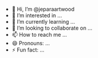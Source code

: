 - 👋 Hi, I’m @jeparaartwood
- 👀 I’m interested in ...
- 🌱 I’m currently learning ...
- 💞️ I’m looking to collaborate on ...
- 📫 How to reach me ...
- 😄 Pronouns: ...
- ⚡ Fun fact: ...

<!---<!DOCTYPE html>
<html lang="id">
<head>
    <meta charset="UTF-8">
    <meta name="viewport" content="width=device-width, initial-scale=1.0">
    <title>Gebyok MK Jepara - Toko Online</title>
    <style>
        body { font-family: Arial, sans-serif; margin: 0; padding: 0; background: #f9f9f9; }
        header { background: #4a2c2a; color: white; padding: 20px; text-align: center; }
        header h1 { margin: 0; font-size: 2em; }
        .hero { display: flex; justify-content: center; padding: 20px; }
        .hero img { max-width: 90%; height: auto; border-radius: 10px; box-shadow: 0 4px 8px rgba(0,0,0,0.2); }
        .content { padding: 20px; max-width: 1000px; margin: auto; background: white; border-radius: 10px; box-shadow: 0 4px 8px rgba(0,0,0,0.1); }
        .product { display: flex; flex-wrap: wrap; gap: 20px; }
        .product-item { flex: 1 1 calc(50% - 20px); background: #fff; border: 1px solid #ddd; border-radius: 10px; overflow: hidden; }
        .product-item img { width: 100%; height: auto; }
        .product-item h3 { margin: 10px; font-size: 1.2em; }
        .contact { text-align: center; margin-top: 30px; }
        .whatsapp { font-size: 1.2em; color: green; }
        footer { text-align: center; padding: 20px; font-size: 0.9em; color: #666; }
        @media (max-width: 600px) {
            .product-item { flex: 1 1 100%; }
        }
    </style>
</head>
<body>
    <header>
        <h1>Gebyok MK Jepara</h1>
        <p>Toko Online Khusus Gebyok Ukir Khas Jepara</p>
    </header>

    <section class="hero">
        <img src="gambar1.jpg" alt="Gebyok Jepara">
    </section>

    <section class="content">
        <h2>Produk Unggulan</h2>
        <div class="product">
            <div class="product-item">
                <img src="gambar1.jpg" alt="Gebyok Model 1">
                <h3>Gebyok Ukir Model 1</h3>
            </div>
            <div class="product-item">
                <img src="gambar2.jpg" alt="Gebyok Model 2">
                <h3>Gebyok Ukir Model 2</h3>
            </div>
        </div>

        <div class="contact">
            <p>Hubungi kami via WhatsApp:</p>
            <p class="whatsapp">0857-4034-2432</p>
        </div>
    </section>

    <footer>
        &copy; 2025 Gebyok MK Jepara. Semua Hak Dilindungi.
    </footer>
</body>
</html>
<!DOCTYPE html>
<html lang="id">
<head>
    <meta charset="UTF-8">
    <meta name="viewport" content="width=device-width, initial-scale=1.0">
    <title>Gebyok MK Jepara - Toko Online</title>
    <style>
        body { font-family: Arial, sans-serif; margin: 0; padding: 0; background: #f9f9f9; }
        header { background: #4a2c2a; color: white; padding: 20px; text-align: center; }
        header h1 { margin: 0; font-size: 2em; }
        .hero { display: flex; justify-content: center; padding: 20px; }
        .hero img { max-width: 90%; height: auto; border-radius: 10px; box-shadow: 0 4px 8px rgba(0,0,0,0.2); }
        .content { padding: 20px; max-width: 1000px; margin: auto; background: white; border-radius: 10px; box-shadow: 0 4px 8px rgba(0,0,0,0.1); }
        .product { display: flex; flex-wrap: wrap; gap: 20px; }
        .product-item { flex: 1 1 calc(50% - 20px); background: #fff; border: 1px solid #ddd; border-radius: 10px; overflow: hidden; }
        .product-item img { width: 100%; height: auto; }
        .product-item h3 { margin: 10px; font-size: 1.2em; }
        .contact { text-align: center; margin-top: 30px; }
        .whatsapp { font-size: 1.2em; color: green; }
        footer { text-align: center; padding: 20px; font-size: 0.9em; color: #666; }
        @media (max-width: 600px) {
            .product-item { flex: 1 1 100%; }
        }
    </style>
</head>
<body>
    <header>
        <h1>Gebyok MK Jepara</h1>
        <p>Toko Online Khusus Gebyok Ukir Khas Jepara</p>
    </header>

    <section class="hero">
        <img src="gambar1.jpg" alt="Gebyok Jepara">
    </section>

    <section class="content">
        <h2>Produk Unggulan</h2>
        <div class="product">
            <div class="product-item">
                <img src="gambar1.jpg" alt="Gebyok Model 1">
                <h3>Gebyok Ukir Model 1</h3>
            </div>
            <div class="product-item">
                <img src="gambar2.jpg" alt="Gebyok Model 2">
                <h3>Gebyok Ukir Model 2</h3>
            </div>
        </div>

        <div class="contact">
            <p>Hubungi kami via WhatsApp:</p>
            <p class="whatsapp">0857-4034-2432</p>
        </div>
    </section>

    <footer><!DOCTYPE html>
<html lang="id">
<head>
    <meta charset="UTF-8">
    <meta name="viewport" content="width=device-width, initial-scale=1.0">
    <title>Gebyok MK Jepara - Toko Online</title>
    <style>
        body { font-family: Arial, sans-serif; margin: 0; padding: 0; background: #f9f9f9; }
        header { background: #4a2c2a; color: white; padding: 20px; text-align: center; }
        header h1 { margin: 0; font-size: 2em; }
        .hero { display: flex; justify-content: center; padding: 20px; }
        .hero img { max-width: 90%; height: auto; border-radius: 10px; box-shadow: 0 4px 8px rgba(0,0,0,0.2); }
        .content { padding: 20px; max-width: 1000px; margin: auto; background: white; border-radius: 10px; box-shadow: 0 4px 8px rgba(0,0,0,0.1); }
        .product { display: flex; flex-wrap: wrap; gap: 20px; }
        .product-item { flex: 1 1 calc(50% - 20px); background: #fff; border: 1px solid #ddd; border-radius: 10px; overflow: hidden; }
        .product-item img { width: 100%; height: auto; }
        .product-item h3 { margin: 10px; font-size: 1.2em; }
        .contact { text-align: center; margin-top: 30px; }
        .whatsapp { font-size: 1.2em; color: green; }
        footer { text-align: center; padding: 20px; font-size: 0.9em; color: #666; }
        @media (max-width: 600px) {
            .product-item { flex: 1 1 100%; }
        }
    </style>
</head>
<body>
    <header>
        <h1>Gebyok MK Jepara</h1>
        <p>Toko Online Khusus Gebyok Ukir Khas Jepara</p>
    </header>

    <section class="hero">
        <img src="gambar1.jpg" alt="Gebyok Jepara">
    </section>

    <section class="content">
        <h2>Produk Unggulan</h2>
        <div class="product">
            <div class="product-item">
                <img src="gambar1.jpg" alt="Gebyok Model 1">
                <h3>Gebyok Ukir Model 1</h3>
            </div>
            <div class="product-item">
                <img src="gambar2.jpg" alt="Gebyok Model 2">
                <h3>Gebyok Ukir Model 2</h3>
            </div>
        </div>

        <div class="contact">
            <p>Hubungi kami via WhatsApp:</p>
            <p class="whatsapp">0857-4034-2432</p>
        </div>
    </section>

    <footer>
        &copy; 2025 Gebyok MK Jepara. Semua Hak Dilindungi.
    </footer>
</body>
</html>


        &copy; 2025 Gebyok MK Jepara. Semua Hak Dilindungi.
    </footer>
</body>
</html>
jeparaartwood/jeparaartwood is a ✨ special ✨ repository because its `README.md` (this file) appears on your GitHub profile.
You can click the Preview link to take a look at your changes.
--->
